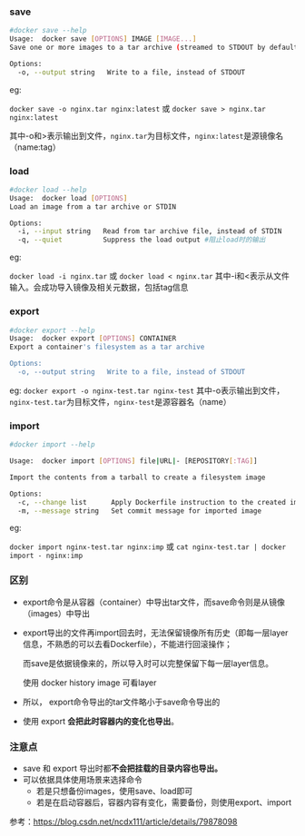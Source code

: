 

### save

```sh
#docker save --help
Usage:	docker save [OPTIONS] IMAGE [IMAGE...]
Save one or more images to a tar archive (streamed to STDOUT by default)

Options:
  -o, --output string   Write to a file, instead of STDOUT
```

eg:

`docker save -o nginx.tar nginx:latest` 
或 
`docker save > nginx.tar nginx:latest` 

其中-o和>表示输出到文件，`nginx.tar`为目标文件，`nginx:latest`是源镜像名（name:tag）



### load

```sh
#docker load --help
Usage:	docker load [OPTIONS]
Load an image from a tar archive or STDIN

Options:
  -i, --input string   Read from tar archive file, instead of STDIN
  -q, --quiet          Suppress the load output #阻止load时的输出
```

eg:

`docker load -i nginx.tar` 
或 
`docker load < nginx.tar` 
其中-i和<表示从文件输入。会成功导入镜像及相关元数据，包括tag信息



### export

```sh
#docker export --help
Usage:	docker export [OPTIONS] CONTAINER
Export a container's filesystem as a tar archive

Options:
  -o, --output string   Write to a file, instead of STDOUT
```

eg:
`docker export -o nginx-test.tar nginx-test` 
其中-o表示输出到文件，`nginx-test.tar`为目标文件，`nginx-test`是源容器名（name）



### import

```sh
#docker import --help

Usage:	docker import [OPTIONS] file|URL|- [REPOSITORY[:TAG]]

Import the contents from a tarball to create a filesystem image

Options:
  -c, --change list      Apply Dockerfile instruction to the created image
  -m, --message string   Set commit message for imported image
```

eg:

`docker import nginx-test.tar nginx:imp` 
或 
`cat nginx-test.tar | docker import - nginx:imp`



### 区别

* export命令是从容器（container）中导出tar文件，而save命令则是从镜像（images）中导出

* export导出的文件再import回去时，无法保留镜像所有历史（即每一层layer信息，不熟悉的可以去看Dockerfile），不能进行回滚操作；

  而save是依据镜像来的，所以导入时可以完整保留下每一层layer信息。

  使用 docker history image 可看layer

* 所以， export命令导出的tar文件略小于save命令导出的

* 使用 export  **会把此时容器内的变化也导出**。



### 注意点

* save 和 export 导出时都**不会把挂载的目录内容也导出。**
* 可以依据具体使用场景来选择命令
  - 若是只想备份images，使用save、load即可
  - 若是在启动容器后，容器内容有变化，需要备份，则使用export、import



参考：https://blog.csdn.net/ncdx111/article/details/79878098